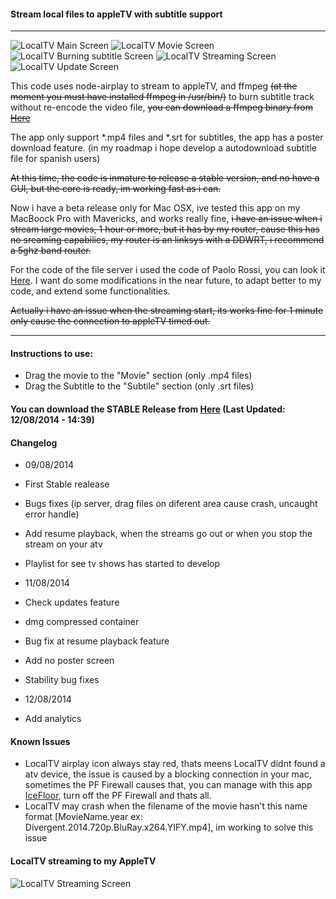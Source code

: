 #### Stream local files to appleTV with subtitle support
---
![LocalTV Main Screen](http://legalintelligence.cl/localtv/home.png)
![LocalTV Movie Screen](http://legalintelligence.cl/localtv/movie.png)
![LocalTV Burning subtitle Screen](http://legalintelligence.cl/localtv/burning.png)
![LocalTV Streaming Screen](http://legalintelligence.cl/localtv/streaming.png)
![LocalTV Update Screen](http://legalintelligence.cl/localtv/update.png)

This code uses node-airplay to stream to appleTV, and ffmpeg ~~(at the moment you must have installed ffmpeg in /usr/bin/)~~ to burn subtitle track without re-encode the video file, ~~you can download a ffmpeg binary from [Here](http://www.evermeet.cx/ffmpeg/ffmpeg-2.3.1.7z)~~

The app only support *.mp4 files and *.srt for subtitles, the app has a poster download feature. (in my roadmap i hope develop a autodownload subtitle file for spanish users)

~~At this time, the code is inmature to release a stable version, and no have a GUI, but the core is ready, im working fast as i can.~~

Now i have a beta release only for Mac OSX, ive tested this app on my MacBoock Pro with Mavericks, and works really fine, ~~i have an issue when i stream large movies, 1 hour or more, but it has by my router, cause this has no sreaming capabilies, my router is an linksys with a DDWRT, i recommend a 5ghz band router.~~

For the code of the file server i used the code of Paolo Rossi, you can look it [Here](https://gist.github.com/paolorossi/1993068). I want do some modifications in the near future, to adapt better to my code, and extend some functionalities.

~~Actually i have an issue when the streaming start, its works fine for 1 minute only cause the connection to appleTV timed out.~~

---
#### Instructions to use:
* Drag the movie to the "Movie" section (only .mp4 files)
* Drag the Subtitle to the "Subtile" section (only .srt files)

#### You can download the STABLE Release from [Here](http://legalintelligence.cl/localtv/LocalTV_0.2.1.dmg) (Last Updated: 12/08/2014 - 14:39)

#### Changelog
* 09/08/2014
* First Stable realease
* Bugs fixes (ip server, drag files on diferent area cause crash, uncaught error handle)
* Add resume playback, when the streams go out or when you stop the stream on your atv
* Playlist for see tv shows has started to develop

* 11/08/2014
* Check updates feature
* dmg compressed container
* Bug fix at resume playback feature
* Add no poster screen
* Stability bug fixes

* 12/08/2014
* Add analytics

#### Known Issues
* LocalTV airplay icon always stay red, thats meens LocalTV didnt found a atv device, the issue is caused by a blocking connection in your mac, sometimes the PF Firewall causes that, you can manage with this app [IceFloor](http://www.hanynet.com/icefloor/), turn off the PF Firewall and thats all.
* LocalTV may crash when the filename of the movie hasn't this name format [MovieName.year ex: Divergent.2014.720p.BluRay.x264.YIFY.mp4], im working to solve this issue

#### LocalTV streaming to my AppleTV

![LocalTV Streaming Screen](http://legalintelligence.cl/localtv/cap.png)
